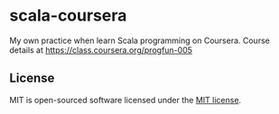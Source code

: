 scala-coursera
==============

My own practice when learn Scala programming on Coursera. Course details at https://class.coursera.org/progfun-005

License
-------

MIT is open-sourced software licensed under the [MIT license](http://opensource.org/licenses/MIT).
